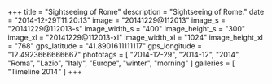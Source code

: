 +++
title = "Sightseeing of Rome"
description = "Sightseeing of Rome."
date = "2014-12-29T11:20:13"
image = "20141229@112013"
image_s = "20141229@112013-s"
image_width_s = "400"
image_height_s = "300"
image_xl = "20141229@112013-xl"
image_width_xl = "1024"
image_height_xl = "768"
gps_latitude = "41.8901611111117"
gps_longitude = "12.4923666666667"
phototags = [ "2014-12-29", "2014-12", "2014", "Roma", "Lazio", "Italy", "Europe", "winter", "morning" ]
galleries = [ "Timeline 2014" ]
+++
